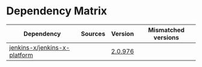 # Dependency Matrix

Dependency | Sources | Version | Mismatched versions
---------- | ------- | ------- | -------------------
[jenkins-x/jenkins-x-platform](https://github.com/jenkins-x/jenkins-x-platform.git) |  | [2.0.976](https://github.com/jenkins-x/jenkins-x-platform/releases/tag/v2.0.976) | 

